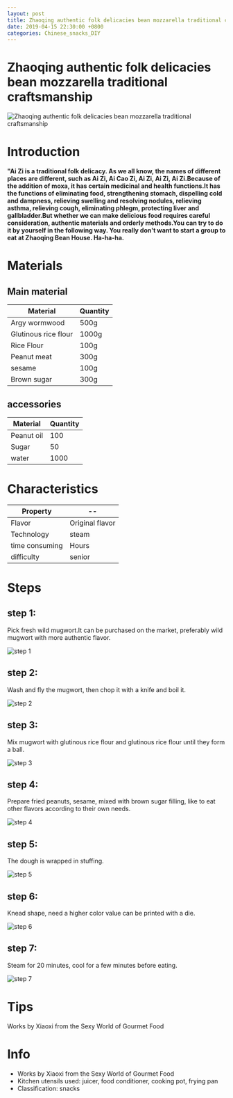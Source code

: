 ```yaml
---
layout: post
title: Zhaoqing authentic folk delicacies bean mozzarella traditional craftsmanship
date: 2019-04-15 22:30:00 +0800
categories: Chinese_snacks_DIY
---
```


# Zhaoqing authentic folk delicacies bean mozzarella traditional craftsmanship

![Zhaoqing authentic folk delicacies bean mozzarella traditional craftsmanship]({{site.baseurl}}/img/413606/413606.jpg)

# Introduction

**"Ai Zi is a traditional folk delicacy. As we all know, the names of different places are different, such as Ai Zi, Ai Cao Zi, Ai Zi, Ai Zi, Ai Zi.Because of the addition of moxa, it has certain medicinal and health functions.It has the functions of eliminating food, strengthening stomach, dispelling cold and dampness, relieving swelling and resolving nodules, relieving asthma, relieving cough, eliminating phlegm, protecting liver and gallbladder.But whether we can make delicious food requires careful consideration, authentic materials and orderly methods.You can try to do it by yourself in the following way. You really don't want to start a group to eat at Zhaoqing Bean House. Ha-ha-ha.**

# Materials


## Main material

Material|Quantity
--|--
Argy wormwood|500g
Glutinous rice flour|1000g
Rice Flour|100g
Peanut meat|300g
sesame|100g
Brown sugar|300g

## accessories

Material|Quantity
--|--
Peanut oil|100
Sugar|50
water|1000

# Characteristics

Property|--
--|--
Flavor|Original flavor
Technology|steam
time consuming|Hours
difficulty|senior

# Steps

## step 1:

Pick fresh wild mugwort.It can be purchased on the market, preferably wild mugwort with more authentic flavor.

![step 1]({{site.baseurl}}/img/413606/1.jpg)

## step 2:

Wash and fly the mugwort, then chop it with a knife and boil it.

![step 2]({{site.baseurl}}/img/413606/2.jpg)

## step 3:

Mix mugwort with glutinous rice flour and glutinous rice flour until they form a ball.

![step 3]({{site.baseurl}}/img/413606/3.jpg)

## step 4:

Prepare fried peanuts, sesame, mixed with brown sugar filling, like to eat other flavors according to their own needs.

![step 4]({{site.baseurl}}/img/413606/4.jpg)

## step 5:

The dough is wrapped in stuffing.

![step 5]({{site.baseurl}}/img/413606/5.jpg)

## step 6:

Knead shape, need a higher color value can be printed with a die.

![step 6]({{site.baseurl}}/img/413606/6.jpg)

## step 7:

Steam for 20 minutes, cool for a few minutes before eating.

![step 7]({{site.baseurl}}/img/413606/7.jpg)

# Tips

Works by Xiaoxi from the Sexy World of Gourmet Food

# Info

- Works by Xiaoxi from the Sexy World of Gourmet Food
- Kitchen utensils used: juicer, food conditioner, cooking pot, frying pan
- Classification: snacks